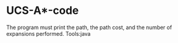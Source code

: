 # UCS-A*-code
The program must print the path, the path cost, and the number of expansions performed.
Tools:java
